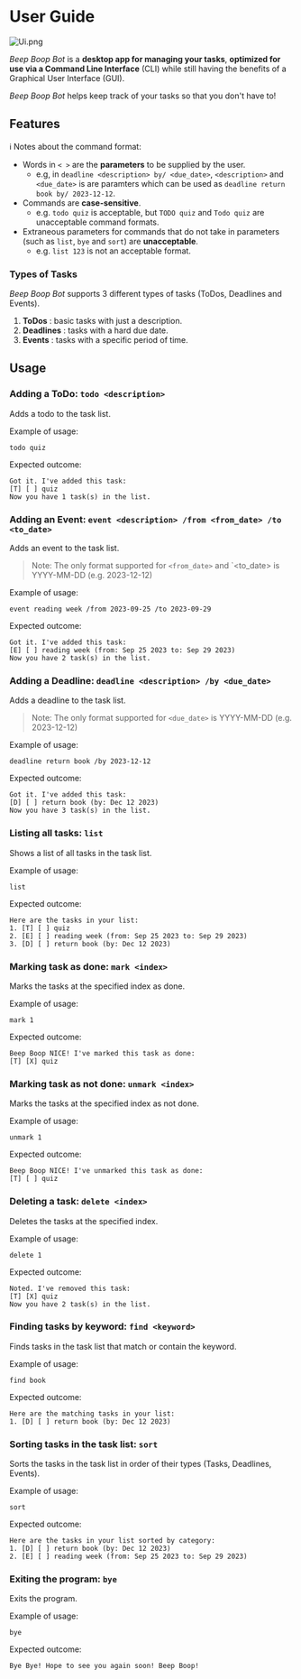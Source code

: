 # User Guide
![Ui.png](Ui.png)

_Beep Boop Bot_ is a **desktop app for managing your tasks**, 
**optimized for use via a Command Line Interface** (CLI) while still
having the benefits of a Graphical User Interface (GUI).

_Beep Boop Bot_ helps keep track of your tasks so that you don't have to!

## Features 

ℹ️ Notes about the command format:
- Words in `< >` are the **parameters** to be supplied by the user.
  * e.g, in `deadline <description> by/ <due_date>`, `<description>` and `<due_date>` is 
  are paramters which can be used as `deadline return book by/ 2023-12-12`.
- Commands are **case-sensitive**.
  * e.g. `todo quiz` is acceptable, but `TODO quiz` and `Todo quiz` are 
  unacceptable command formats.
- Extraneous parameters for commands that do not take in parameters
(such as `list`, `bye` and `sort`) are **unacceptable**.
  * e.g. `list 123` is not an acceptable format.

### Types of Tasks
_Beep Boop Bot_ supports 3 different types of tasks (ToDos, Deadlines and Events).
1. **ToDos** : basic tasks with just a description.
2. **Deadlines** : tasks with a hard due date.
3. **Events** : tasks with a specific period of time.

## Usage

### Adding a ToDo: `todo <description>`

Adds a todo to the task list.

Example of usage: 

`todo quiz`

Expected outcome:

```
Got it. I've added this task:
[T] [ ] quiz
Now you have 1 task(s) in the list.
```

### Adding an Event: `event <description> /from <from_date> /to <to_date>`

Adds an event to the task list.
> Note: The only format supported for `<from_date>` and `<to_date> is YYYY-MM-DD (e.g. 2023-12-12)

Example of usage:

`event reading week /from 2023-09-25 /to 2023-09-29`

Expected outcome:

```
Got it. I've added this task:
[E] [ ] reading week (from: Sep 25 2023 to: Sep 29 2023)
Now you have 2 task(s) in the list.
```

### Adding a Deadline: `deadline <description> /by <due_date>`

Adds a deadline to the task list.
> Note: The only format supported for `<due_date>` is YYYY-MM-DD (e.g. 2023-12-12)

Example of usage:

`deadline return book /by 2023-12-12`

Expected outcome:

```
Got it. I've added this task:
[D] [ ] return book (by: Dec 12 2023)
Now you have 3 task(s) in the list.
```

### Listing all tasks: `list`

Shows a list of all tasks in the task list.

Example of usage:

`list`

Expected outcome:

```
Here are the tasks in your list:
1. [T] [ ] quiz
2. [E] [ ] reading week (from: Sep 25 2023 to: Sep 29 2023)
3. [D] [ ] return book (by: Dec 12 2023)
```

### Marking task as done: `mark <index>`

Marks the tasks at the specified index as done.

Example of usage:

`mark 1`

Expected outcome:

```
Beep Boop NICE! I've marked this task as done:
[T] [X] quiz
```

### Marking task as not done: `unmark <index>`

Marks the tasks at the specified index as not done.

Example of usage:

`unmark 1`

Expected outcome:

```
Beep Boop NICE! I've unmarked this task as done:
[T] [ ] quiz
```

### Deleting a task: `delete <index>`

Deletes the tasks at the specified index.

Example of usage:

`delete 1`

Expected outcome:

```
Noted. I've removed this task:
[T] [X] quiz
Now you have 2 task(s) in the list.
```

### Finding tasks by keyword: `find <keyword>`

Finds tasks in the task list that match or contain the keyword.

Example of usage:

`find book`

Expected outcome:

```
Here are the matching tasks in your list:
1. [D] [ ] return book (by: Dec 12 2023)
```

### Sorting tasks in the task list: `sort`

Sorts the tasks in the task list in order of their types (Tasks, Deadlines, Events).

Example of usage:

`sort`

Expected outcome:

```
Here are the tasks in your list sorted by category:
1. [D] [ ] return book (by: Dec 12 2023)
2. [E] [ ] reading week (from: Sep 25 2023 to: Sep 29 2023)
```

### Exiting the program: `bye`

Exits the program.

Example of usage:

`bye`

Expected outcome:

```
Bye Bye! Hope to see you again soon! Beep Boop!
```
